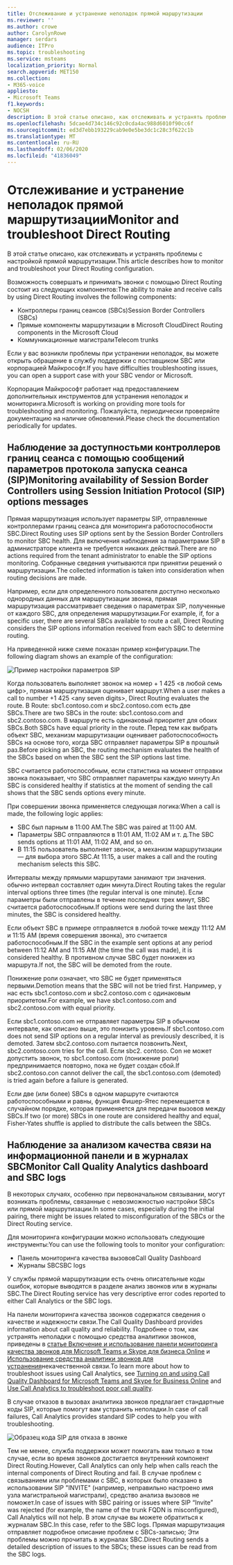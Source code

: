 ```yaml
---
title: Отслеживание и устранение неполадок прямой маршрутизации
ms.reviewer: ''
ms.author: crowe
author: CarolynRowe
manager: serdars
audience: ITPro
ms.topic: troubleshooting
ms.service: msteams
localization_priority: Normal
search.appverid: MET150
ms.collection:
- M365-voice
appliesto:
- Microsoft Teams
f1.keywords:
- NOCSH
description: В этой статье описано, как отслеживать и устранять проблемы с настройкой прямой маршрутизации.
ms.openlocfilehash: 5dcae4d734c146c92c0cda4ac988d6010f90cc6f
ms.sourcegitcommit: ed3d7ebb193229cab9e0e5be3dc1c28c3f622c1b
ms.translationtype: MT
ms.contentlocale: ru-RU
ms.lasthandoff: 02/06/2020
ms.locfileid: "41836049"
---
```

# <a name="monitor-and-troubleshoot-direct-routing"></a><span data-ttu-id="0ba24-103">Отслеживание и устранение неполадок прямой маршрутизации</span><span class="sxs-lookup"><span data-stu-id="0ba24-103">Monitor and troubleshoot Direct Routing</span></span>

<span data-ttu-id="0ba24-104">В этой статье описано, как отслеживать и устранять проблемы с настройкой прямой маршрутизации.</span><span class="sxs-lookup"><span data-stu-id="0ba24-104">This article describes how to monitor and troubleshoot your Direct Routing configuration.</span></span> 

<span data-ttu-id="0ba24-105">Возможность совершать и принимать звонки с помощью Direct Routing состоит из следующих компонентов:</span><span class="sxs-lookup"><span data-stu-id="0ba24-105">The ability to make and receive calls by using Direct Routing involves the following components:</span></span> 

- <span data-ttu-id="0ba24-106">Контроллеры границ сеансов (SBCs)</span><span class="sxs-lookup"><span data-stu-id="0ba24-106">Session Border Controllers (SBCs)</span></span> 
- <span data-ttu-id="0ba24-107">Прямые компоненты маршрутизации в Microsoft Cloud</span><span class="sxs-lookup"><span data-stu-id="0ba24-107">Direct Routing components in the Microsoft Cloud</span></span> 
- <span data-ttu-id="0ba24-108">Коммуникационные магистрали</span><span class="sxs-lookup"><span data-stu-id="0ba24-108">Telecom trunks</span></span> 

<span data-ttu-id="0ba24-109">Если у вас возникли проблемы при устранении неполадок, вы можете открыть обращение в службу поддержки с поставщиком SBC или корпорацией Майкрософт.</span><span class="sxs-lookup"><span data-stu-id="0ba24-109">If you have difficulties troubleshooting issues, you can open a support case with your SBC vendor or Microsoft.</span></span> 

<span data-ttu-id="0ba24-110">Корпорация Майкрософт работает над предоставлением дополнительных инструментов для устранения неполадок и мониторинга.</span><span class="sxs-lookup"><span data-stu-id="0ba24-110">Microsoft is working on providing more tools for troubleshooting and monitoring.</span></span> <span data-ttu-id="0ba24-111">Пожалуйста, периодически проверяйте документацию на наличие обновлений.</span><span class="sxs-lookup"><span data-stu-id="0ba24-111">Please check the documentation periodically for updates.</span></span> 

## <a name="monitoring-availability-of-session-border-controllers-using-session-initiation-protocol-sip-options-messages"></a><span data-ttu-id="0ba24-112">Наблюдение за доступностьми контроллеров границ сеанса с помощью сообщений параметров протокола запуска сеанса (SIP)</span><span class="sxs-lookup"><span data-stu-id="0ba24-112">Monitoring availability of Session Border Controllers using Session Initiation Protocol (SIP) options messages</span></span>

<span data-ttu-id="0ba24-113">Прямая маршрутизация использует параметры SIP, отправленные контроллерами границ сеанса для мониторинга работоспособности SBC.</span><span class="sxs-lookup"><span data-stu-id="0ba24-113">Direct Routing uses SIP options sent by the Session Border Controllers to monitor SBC health.</span></span> <span data-ttu-id="0ba24-114">Для включения наблюдения за параметрами SIP в администраторе клиента не требуется никаких действий.</span><span class="sxs-lookup"><span data-stu-id="0ba24-114">There are no actions required from the tenant administrator to enable the SIP options monitoring.</span></span> <span data-ttu-id="0ba24-115">Собранные сведения учитываются при принятии решений о маршрутизации.</span><span class="sxs-lookup"><span data-stu-id="0ba24-115">The collected information is taken into consideration when routing decisions are made.</span></span> 

<span data-ttu-id="0ba24-116">Например, если для определенного пользователя доступно несколько однородных данных для маршрутизации звонка, прямая маршрутизация рассматривает сведения о параметрах SIP, полученные от каждого SBC, для определения маршрутизации.</span><span class="sxs-lookup"><span data-stu-id="0ba24-116">For example, if, for a specific user, there are several SBCs available to route a call, Direct Routing considers the SIP options information received from each SBC to determine routing.</span></span> 

<span data-ttu-id="0ba24-117">На приведенной ниже схеме показан пример конфигурации.</span><span class="sxs-lookup"><span data-stu-id="0ba24-117">The following diagram shows an example of the configuration:</span></span> 

![Пример настройки параметров SIP](media/sip-options-config-example.png)

<span data-ttu-id="0ba24-119">Когда пользователь выполняет звонок на номер + 1 425 \<в любой семь цифр>, прямая маршрутизация оценивает маршрут.</span><span class="sxs-lookup"><span data-stu-id="0ba24-119">When a user makes a call to number +1 425 \<any seven digits>, Direct Routing evaluates the route.</span></span> <span data-ttu-id="0ba24-120">В Route: sbc1.contoso.com и sbc2.contoso.com есть две SBCs.</span><span class="sxs-lookup"><span data-stu-id="0ba24-120">There are two SBCs in the route: sbc1.contoso.com and sbc2.contoso.com.</span></span> <span data-ttu-id="0ba24-121">В маршруте есть одинаковый приоритет для обоих SBCs.</span><span class="sxs-lookup"><span data-stu-id="0ba24-121">Both SBCs have equal priority in the route.</span></span> <span data-ttu-id="0ba24-122">Перед тем как выбрать объект SBC, механизм маршрутизации оценивает работоспособность SBCs на основе того, когда SBC отправляет параметры SIP в прошлый раз.</span><span class="sxs-lookup"><span data-stu-id="0ba24-122">Before picking an SBC, the routing mechanism evaluates the health of the SBCs based on when the SBC sent the SIP options last time.</span></span> 

<span data-ttu-id="0ba24-123">SBC считается работоспособным, если статистика на момент отправки звонка показывает, что SBC отправляет параметры каждую минуту.</span><span class="sxs-lookup"><span data-stu-id="0ba24-123">An SBC is considered healthy if statistics at the moment of sending the call shows that the SBC sends options every minute.</span></span>  

<span data-ttu-id="0ba24-124">При совершении звонка применяется следующая логика:</span><span class="sxs-lookup"><span data-stu-id="0ba24-124">When a call is made, the following logic applies:</span></span>

- <span data-ttu-id="0ba24-125">SBC был парным в 11:00 AM.</span><span class="sxs-lookup"><span data-stu-id="0ba24-125">The SBC was paired at 11:00 AM.</span></span>  
- <span data-ttu-id="0ba24-126">Параметры SBC отправляются в 11:01 AM, 11:02 AM и т. д.</span><span class="sxs-lookup"><span data-stu-id="0ba24-126">The SBC sends options at 11:01 AM, 11:02 AM, and so on.</span></span>  
- <span data-ttu-id="0ba24-127">В 11:15 пользователь выполняет звонок, а механизм маршрутизации — для выбора этого SBC.</span><span class="sxs-lookup"><span data-stu-id="0ba24-127">At 11:15, a user makes a call and the routing mechanism selects this SBC.</span></span> 

<span data-ttu-id="0ba24-128">Интервалы между прямыми маршрутами занимают три значения. обычно интервал составляет один минута.</span><span class="sxs-lookup"><span data-stu-id="0ba24-128">Direct Routing takes the regular interval options three times (the regular interval is one minute).</span></span> <span data-ttu-id="0ba24-129">Если параметры были отправлены в течение последних трех минут, SBC считается работоспособным.</span><span class="sxs-lookup"><span data-stu-id="0ba24-129">If options were send during the last three minutes, the SBC is considered healthy.</span></span>

<span data-ttu-id="0ba24-130">Если объект SBC в примере отправляется в любой точке между 11:12 AM и 11:15 AM (время совершения звонка), это считается работоспособным.</span><span class="sxs-lookup"><span data-stu-id="0ba24-130">If the SBC in the example sent options at any period between 11:12 AM and 11:15 AM (the time the call was made), it is considered healthy.</span></span> <span data-ttu-id="0ba24-131">В противном случае SBC будет понижен из маршрута.</span><span class="sxs-lookup"><span data-stu-id="0ba24-131">If not, the SBC will be demoted from the route.</span></span> 

<span data-ttu-id="0ba24-132">Понижение роли означает, что SBC не будет применяться первыми.</span><span class="sxs-lookup"><span data-stu-id="0ba24-132">Demotion means that the SBC will not be tried first.</span></span> <span data-ttu-id="0ba24-133">Например, у нас есть sbc1.contoso.com и sbc2.contoso.com с одинаковым приоритетом.</span><span class="sxs-lookup"><span data-stu-id="0ba24-133">For example, we have sbc1.contoso.com and sbc2.contoso.com with equal priority.</span></span>  

<span data-ttu-id="0ba24-134">Если sbc1.contoso.com не отправляет параметры SIP в обычном интервале, как описано выше, это понизить уровень.</span><span class="sxs-lookup"><span data-stu-id="0ba24-134">If sbc1.contoso.com does not send SIP options on a regular interval as previously described, it is demoted.</span></span> <span data-ttu-id="0ba24-135">Затем sbc2.contoso.com пытается позвонить.</span><span class="sxs-lookup"><span data-stu-id="0ba24-135">Next, sbc2.contoso.com tries for the call.</span></span> <span data-ttu-id="0ba24-136">Если sbc2. contoso. Con не может допустить звонок, то sbc1.contoso.com (понижение роли) предпринимается повторно, пока не будет создан сбой.</span><span class="sxs-lookup"><span data-stu-id="0ba24-136">If sbc2.contoso.con cannot deliver the call, the sbc1.contoso.com (demoted) is tried again before a failure is generated.</span></span> 

<span data-ttu-id="0ba24-137">Если две (или более) SBCs в одном маршруте считаются работоспособными и равны, функция Фишер-Ятес перемещается в случайном порядке, которая применяется для передачи вызовов между SBCs.</span><span class="sxs-lookup"><span data-stu-id="0ba24-137">If two (or more) SBCs in one route are considered healthy and equal, Fisher-Yates shuffle is applied to distribute the calls between the SBCs.</span></span>

## <a name="monitor-call-quality-analytics-dashboard-and-sbc-logs"></a><span data-ttu-id="0ba24-138">Наблюдение за анализом качества связи на информационной панели и в журналах SBC</span><span class="sxs-lookup"><span data-stu-id="0ba24-138">Monitor Call Quality Analytics dashboard and SBC logs</span></span> 
 
<span data-ttu-id="0ba24-139">В некоторых случаях, особенно при первоначальном связывании, могут возникать проблемы, связанные с невозможностью настройки SBCs или прямой маршрутизации.</span><span class="sxs-lookup"><span data-stu-id="0ba24-139">In some cases, especially during the initial pairing, there might be issues related to misconfiguration of the SBCs or the Direct Routing service.</span></span> 

<span data-ttu-id="0ba24-140">Для мониторинга конфигурации можно использовать следующие инструменты:</span><span class="sxs-lookup"><span data-stu-id="0ba24-140">You can use the following tools to monitor your configuration:</span></span>  
 
- <span data-ttu-id="0ba24-141">Панель мониторинга качества вызовов</span><span class="sxs-lookup"><span data-stu-id="0ba24-141">Call Quality Dashboard</span></span> 
- <span data-ttu-id="0ba24-142">Журналы SBC</span><span class="sxs-lookup"><span data-stu-id="0ba24-142">SBC logs</span></span> 

<span data-ttu-id="0ba24-143">У службы прямой маршрутизации есть очень описательные коды ошибок, которые выводятся в разделе анализ звонков или в журналы SBC.</span><span class="sxs-lookup"><span data-stu-id="0ba24-143">The Direct Routing service has very descriptive error codes reported to either Call Analytics or the SBC logs.</span></span> 

<span data-ttu-id="0ba24-144">На панели мониторинга качества звонков содержатся сведения о качестве и надежности связи.</span><span class="sxs-lookup"><span data-stu-id="0ba24-144">The Call Quality Dashboard provides information about call quality and reliability.</span></span> <span data-ttu-id="0ba24-145">Подробнее о том, как устранять неполадки с помощью средства аналитики звонков, приведены в [статье Включение и использование панели мониторинга качества звонков для Microsoft Teams и Skype для бизнеса Online](https://docs.microsoft.com/SkypeForBusiness/using-call-quality-in-your-organization/turning-on-and-using-call-quality-dashboard) и [Использование средства аналитики звонков для устранения](https://docs.microsoft.com/SkypeForBusiness/using-call-quality-in-your-organization/use-call-analytics-to-troubleshoot-poor-call-quality)некачественной связи.</span><span class="sxs-lookup"><span data-stu-id="0ba24-145">To learn more about how to troubleshoot issues using Call Analytics, see [Turning on and using Call Quality Dashboard for Microsoft Teams and Skype for Business Online](https://docs.microsoft.com/SkypeForBusiness/using-call-quality-in-your-organization/turning-on-and-using-call-quality-dashboard) and [Use Call Analytics to troubleshoot poor call quality](https://docs.microsoft.com/SkypeForBusiness/using-call-quality-in-your-organization/use-call-analytics-to-troubleshoot-poor-call-quality).</span></span> 

<span data-ttu-id="0ba24-146">В случае отказов в вызовах аналитика звонков предлагает стандартные коды SIP, которые помогут вам устранить неполадки.</span><span class="sxs-lookup"><span data-stu-id="0ba24-146">In case of call failures, Call Analytics provides standard SIP codes to help you with troubleshooting.</span></span> 

![Образец кода SIP для отказа в звонке](media/failed-response-code.png)

<span data-ttu-id="0ba24-148">Тем не менее, служба поддержки может помогать вам только в том случае, если во время звонков достигается внутренний компонент Direct Routing.</span><span class="sxs-lookup"><span data-stu-id="0ba24-148">However, Call Analytics can only help when calls reach the internal components of Direct Routing and fail.</span></span> <span data-ttu-id="0ba24-149">В случае проблем с связыванием или проблемами с SBC, в которых было отказано в использовании SIP "INVITE" (например, неправильно настроено имя узла магистральной магистрали), средство анализа вызовов не поможет.</span><span class="sxs-lookup"><span data-stu-id="0ba24-149">In case of issues with SBC pairing or issues where SIP “Invite” was rejected (for example, the name of the trunk FQDN is misconfigured), Call Analytics will not help.</span></span> <span data-ttu-id="0ba24-150">В этом случае вы можете обратиться к журналам SBC.</span><span class="sxs-lookup"><span data-stu-id="0ba24-150">In this case, refer to the SBC logs.</span></span> <span data-ttu-id="0ba24-151">Прямая маршрутизация отправляет подробное описание проблем с SBCs-записью; Эти проблемы можно прочитать в журналах SBC.</span><span class="sxs-lookup"><span data-stu-id="0ba24-151">Direct Routing sends a detailed description of issues to the SBCs; these issues can be read from the SBC logs.</span></span> 
